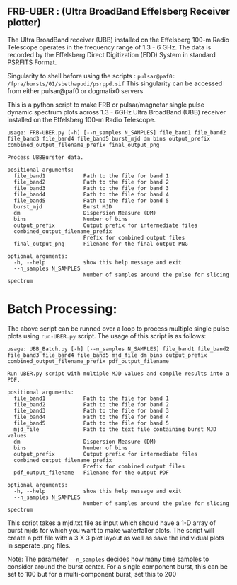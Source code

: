 ## FRB-UBER : (**U**ltra **B**roadBand **E**ffelsberg **R**eceiver plotter)
The Ultra BroadBand receiver (UBB) installed on the Effelsberg 100-m Radio Telescope operates in the frequency range of 1.3 - 6 GHz.
The data is recorded by the Effelsberg Direct Digitization (EDD) System in standard PSRFITS Format. 

Singularity to shell before using the scripts : ``` pulsar@paf0: /fpra/bursts/01/sbethapudi/psrppd.sif ```
This singularity can be accessed from either pulsar@paf0 or dogmatix0 servers

This is a python script to make FRB or pulsar/magnetar single pulse dynamic spectrum plots across 1.3 - 6GHz Ultra BroadBand (UBB) receiver installed on the 
Effelsberg 100-m Radio Telescope. 
```
usage: FRB-UBER.py [-h] [--n_samples N_SAMPLES] file_band1 file_band2 file_band3 file_band4 file_band5 burst_mjd dm bins output_prefix combined_output_filename_prefix final_output_png

Process UBBBurster data.

positional arguments:
  file_band1            Path to the file for band 1
  file_band2            Path to the file for band 2
  file_band3            Path to the file for band 3
  file_band4            Path to the file for band 4
  file_band5            Path to the file for band 5
  burst_mjd             Burst MJD
  dm                    Dispersion Measure (DM)
  bins                  Number of bins
  output_prefix         Output prefix for intermediate files
  combined_output_filename_prefix
                        Prefix for combined output files
  final_output_png      Filename for the final output PNG

optional arguments:
  -h, --help            show this help message and exit
  --n_samples N_SAMPLES
                        Number of samples around the pulse for slicing spectrum
```

# Batch Processing:
The above script can be runned over a loop to process multiple single pulse plots using ```run-UBER.py``` script.
The usage of this script is as follows:

```
usage: UBB_Batch.py [-h] [--n_samples N_SAMPLES] file_band1 file_band2 file_band3 file_band4 file_band5 mjd_file dm bins output_prefix combined_output_filename_prefix pdf_output_filename

Run UBER.py script with multiple MJD values and compile results into a PDF.

positional arguments:
  file_band1            Path to the file for band 1
  file_band2            Path to the file for band 2
  file_band3            Path to the file for band 3
  file_band4            Path to the file for band 4
  file_band5            Path to the file for band 5
  mjd_file              Path to the text file containing burst MJD values
  dm                    Dispersion Measure (DM)
  bins                  Number of bins
  output_prefix         Output prefix for intermediate files
  combined_output_filename_prefix
                        Prefix for combined output files
  pdf_output_filename   Filename for the output PDF

optional arguments:
  -h, --help            show this help message and exit
  --n_samples N_SAMPLES
                        Number of samples around the pulse for slicing spectrum

```
This script takes a mjd.txt file as input which should have a 1-D array of burst mjds for which you want to make waterfaller plots.
The script will create a pdf file with a 3 X 3 plot layout as well as save the individual plots in seperate .png files.

Note: The parameter ```--n_samples``` decides how many time samples to consider around the burst center. For a single component burst,
this can be set to 100 but for a multi-component burst, set this to 200
